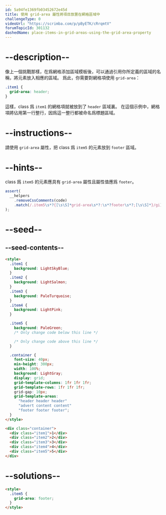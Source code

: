 ```yaml
---
id: 5a94fe1369fb03452672e45d
title: 使用 grid-area 屬性將項目放置在網格區域中
challengeType: 0
videoUrl: "https://scrimba.com/p/pByETK/cRrqmtV"
forumTopicId: 301132
dashedName: place-items-in-grid-areas-using-the-grid-area-property
---
```


# --description--

像上一個挑戰那樣，在爲網格添加區域模板後，可以通過引用你所定義的區域的名稱，將元素放入相應的區域。 爲此，你需要對網格項使用 `grid-area`：

```css
.item1 {
  grid-area: header;
}
```

這樣，class 爲 `item1` 的網格項就被放到了 `header` 區域裏。 在這個示例中，網格項將佔用第一行整行，因爲這一整行都被命名爲標題區域。

# --instructions--

請使用 `grid-area` 屬性，把 class 爲 `item5` 的元素放到 `footer` 區域。

# --hints--

class 爲 `item5` 的元素應具有 `grid-area` 屬性且屬性值應爲 `footer`。

```js
assert(
  __helpers
    .removeCssComments(code)
    .match(/.item5\s*?{[\s\S]*grid-area\s*?:\s*?footer\s*?;[\s\S]*}/gi)
);
```

# --seed--

## --seed-contents--

```html
<style>
  .item1 {
    background: LightSkyBlue;
  }
  .item2 {
    background: LightSalmon;
  }
  .item3 {
    background: PaleTurquoise;
  }
  .item4 {
    background: LightPink;
  }

  .item5 {
    background: PaleGreen;
    /* Only change code below this line */

    /* Only change code above this line */
  }

  .container {
    font-size: 40px;
    min-height: 300px;
    width: 100%;
    background: LightGray;
    display: grid;
    grid-template-columns: 1fr 1fr 1fr;
    grid-template-rows: 1fr 1fr 1fr;
    grid-gap: 10px;
    grid-template-areas:
      "header header header"
      "advert content content"
      "footer footer footer";
  }
</style>

<div class="container">
  <div class="item1">1</div>
  <div class="item2">2</div>
  <div class="item3">3</div>
  <div class="item4">4</div>
  <div class="item5">5</div>
</div>
```

# --solutions--

```html
<style>
  .item5 {
    grid-area: footer;
  }
</style>
```
